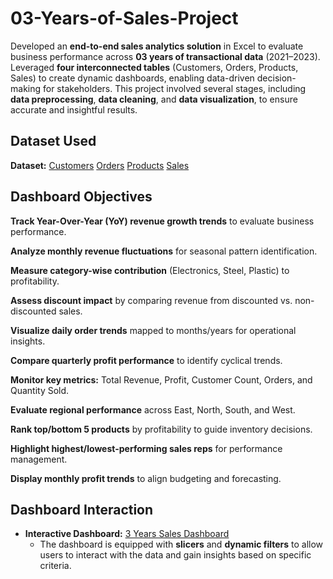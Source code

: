 # 03-Years-of-Sales-Project
Developed an **end-to-end sales analytics solution** in Excel to evaluate business performance across **03 years of transactional data** (2021–2023). Leveraged **four interconnected tables** (Customers, Orders, Products, Sales) to create dynamic dashboards, enabling data-driven decision-making for stakeholders. This project involved several stages, including **data preprocessing**, **data cleaning**, and **data visualization**, to ensure accurate and insightful results.
## Dataset Used
**Dataset:** 
[Customers](https://github.com/Muhammad-Jan/3-Years-of-Sales-roject/blob/main/Customers.csv)
[Orders](https://github.com/Muhammad-Jan/3-Years-of-Sales-Project/blob/main/Orders.csv)
[Products](https://github.com/Muhammad-Jan/3-Years-of-Sales-Project/blob/main/Products.csv)
[Sales](https://github.com/Muhammad-Jan/3-Years-of-Sales-Project/blob/main/Sales.csv)
## Dashboard Objectives

**Track Year-Over-Year (YoY) revenue growth trends** to evaluate business performance.

**Analyze monthly revenue fluctuations** for seasonal pattern identification.  

**Measure category-wise contribution** (Electronics, Steel, Plastic) to profitability.  

**Assess discount impact** by comparing revenue from discounted vs. non-discounted sales.  

**Visualize daily order trends** mapped to months/years for operational insights.  

**Compare quarterly profit performance** to identify cyclical trends.  

**Monitor key metrics:** Total Revenue, Profit, Customer Count, Orders, and Quantity Sold.  

**Evaluate regional performance** across East, North, South, and West.  

**Rank top/bottom 5 products** by profitability to guide inventory decisions.  

**Highlight highest/lowest-performing sales reps** for performance management.  

**Display monthly profit trends** to align budgeting and forecasting.  

## Dashboard Interaction
- **Interactive Dashboard:** [3 Years Sales Dashboard](https://docs.google.com/spreadsheets/d/1zXYDxpiyxV79DaHT-_E6QxyKPbfkposW/edit?usp=drive_link&ouid=114835549763971800629&rtpof=true&sd=true)
  - The dashboard is equipped with **slicers** and **dynamic filters** to allow users to interact with the data and gain insights based on specific criteria.























